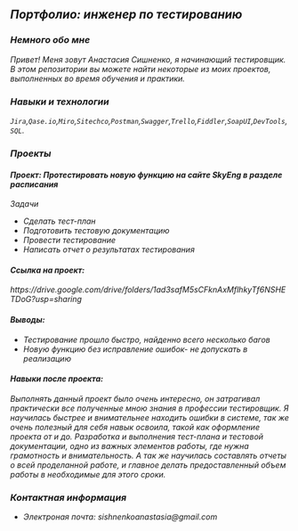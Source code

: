 <em><h2>Портфолио: инженер по тестированию</h2>

<h3>Немного обо мне</h3>
Привет! Меня зовут Анастасия Сишненко, я начинающий тестировщик.
В этом репозитории вы можете найти некоторые из моих проектов, выполненных во время обучения и практики.

<h3>Навыки и технологии</h3>
<code>Jira</code>,<code>Qase.io</code>,<code>Miro</code>,<code>Sitechco</code>,<code>Postman</code>,<code>Swagger</code>,<code>Trello</code>,<code>Fiddler</code>,<code>SoapUI</code>,<code>DevTools</code>,<code>SQL</code>.

<h3>Проекты</h3>
<h4>Проект: Протестировать новую функцию на сайте SkyEng в разделе расписания</h4>
Задачи
<ul>
  <li>Cделать тест-план </li>
<li>Подготовить тестовую документацию</li>
<li>Провести тестирование</li>
<li>Написать отчет о результатах тестирования</li></ul>
<h4>Ссылка на проект:</h4> https://drive.google.com/drive/folders/1ad3safM5sCFknAxMflhkyTf6NSHETDoG?usp=sharing
<h4>Выводы:</h4>
<ul> <li>Тестирование прошло быстро, найденно всего несколько багов</li>
  <li>Новую функцию без исправление ошибок- не допускать в реализацию </li>
</ul>
<h4>Навыки после проекта:</h4>
Выполнять данный проект было очень интересно, он затрагивал практически все полученные мною знания в профессии тестировщик. Я научилась быстрее и внимательнее находить ошибки в системе, так же очень полезный для себя навык освоила, такой как оформление проекта от и до. Разработка и выполнения тест-плана и тестовой документации, одно из важных элементов работы, где нужна грамотность и внимательность. А так же научилась составлять отчеты о всей проделанной работе, и главное делать предоставленный объем работы в необходимые для этого сроки. 

<h3>Контактная информация</h3>
<ul>
  <li>Электроная почта: sishnenkoanastasia@gmail.com</li> </ul></em>
